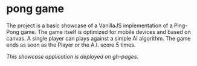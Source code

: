 # pong game
The project is a basic showcase of a VanillaJS implementation of a Ping-Pong game. The game itself is optimized for mobile devices and based on canvas. A single player can plays against a simple AI algorithm. The game ends as soon as the Player or the A.I. score 5 times.

*This showcase application is deployed on gh-pages.*